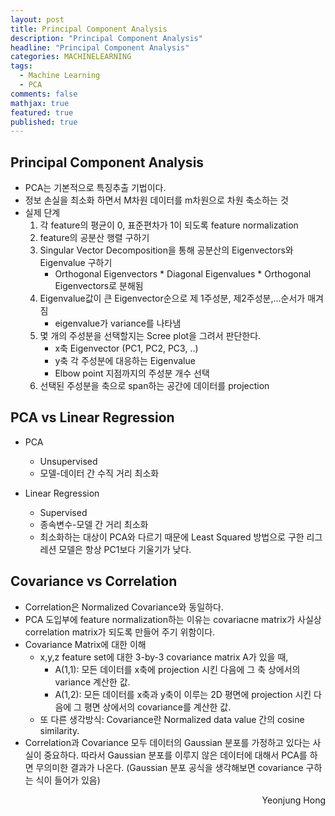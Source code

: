 ```yaml
---
layout: post
title: Principal Component Analysis
description: "Principal Component Analysis"
headline: "Principal Component Analysis"
categories: MACHINELEARNING
tags: 
  - Machine Learning
  - PCA
comments: false
mathjax: true
featured: true
published: true
---
```


## Principal Component Analysis

- PCA는 기본적으로 특징추출 기법이다.
- 정보 손실을 최소화 하면서  M차원 데이터를 m차원으로 차원 축소하는 것
- 실제 단계
	1. 각 feature의 평균이 0, 표준편차가 1이 되도록 feature normalization
	2. feature의 공분산 행렬 구하기
	3. Singular Vector Decomposition을 통해 공분산의 Eigenvectors와 Eigenvalue 구하기 
		- Orthogonal Eigenvectors * Diagonal Eigenvalues * Orthogonal Eigenvectors로 분해됨
	4. Eigenvalue값이 큰 Eigenvector순으로 제 1주성분, 제2주성분,...순서가 매겨짐
		- eigenvalue가 variance를 나타냄
	5. 몇 개의 주성분을 선택할지는 Scree plot을 그려서 판단한다.
		- x축 Eigenvector (PC1, PC2, PC3, ..)
		- y축 각 주성분에 대응하는 Eigenvalue
		- Elbow point 지점까지의 주성분 개수 선택 
	6. 선택된 주성분을 축으로 span하는 공간에 데이터를 projection

## PCA vs Linear Regression
- PCA
	- Unsupervised
	- 모델-데이터 간 수직 거리 최소화

- Linear Regression
	- Supervised
	- 종속변수-모델 간 거리 최소화
	- 최소화하는 대상이 PCA와 다르기 때문에 Least Squared 방법으로 구한 리그레션 모델은 항상 PC1보다 기울기가 낮다. 

## Covariance vs Correlation

- Correlation은 Normalized Covariance와 동일하다. 
- PCA 도입부에 feature normalization하는 이유는 covariacne matrix가 사실상 correlation matrix가 되도록 만들어 주기 위함이다.
- Covariance Matrix에 대한 이해 
    - x,y,z feature set에 대한 3-by-3 covariance matrix A가 있을 때,
        - A(1,1): 모든 데이터를 x축에 projection 시킨 다음에 그 축 상에서의 variance 계산한 값.
        - A(1,2): 모든 데이터를 x축과 y축이 이루는 2D 평면에 projection 시킨 다음에 그 평면 상에서의 covariance를 계산한 값. 
    - 또 다른 생각방식: Covariance란 Normalized data value 간의 cosine similarity.  
- Correlation과 Covariance 모두 데이터의 Gaussian 분포를 가정하고 있다는 사실이 중요하다. 따라서 Gaussian 분포를 이루지 않은 데이터에 대해서 PCA를 하면 무의미한 결과가 나온다. (Gaussian 분포 공식을 생각해보면 covariance 구하는 식이 들어가 있음)



<p align="right"> Yeonjung Hong <p>
